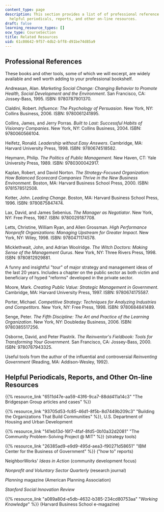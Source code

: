 ```yaml
---
content_type: page
description: This section provides a list of of professional reference books and also
  helpful periodicals, reports, and other on-line resources.
draft: false
learning_resource_types: []
ocw_type: CourseSection
title: Related Resources
uid: 61c08642-9f57-4db2-bff8-d91be74d85a9
---
```

## Professional References

These books and other tools, some of which we will excerpt, are widely available and well worth adding to your professional bookshelf.

Andreasan, Alan. *Marketing Social Change: Changing Behavior to Promote Health, Social Development and the Environment*. San Francisco, CA: Jossey-Bass, 1995. ISBN: 9780787901370.

Cialdini, Robert. *Influence: The Psychology of Persuasion.* New York, NY: Collins Business, 2006. ISBN: 9780061241895.

Collins, James, and Jerry Porras. *Built to Last: Successful Habits of Visionary Companies*. New York, NY: Collins Business, 2004. ISBN: 9780060566104.

Heifetz, Ronald. *Leadership without Easy Answers*. Cambridge, MA: Harvard University Press, 1998. ISBN: 9780674518582.

Heymann, Philip. *The Politics of Public Management*. New Haven, CT: Yale University Press, 1989. ISBN: 9780300042917.

Kaplan, Robert, and David Norton. *The Strategy-Focused Organization: How Balanced Scorecard Companies Thrive in the New Business Environment*. Boston, MA: Harvard Business School Press, 2000. ISBN: 9781578512508.

Kotter, John. *Leading Change*. Boston, MA: Harvard Business School Press, 1996. ISBN: 9780875847474.

Lax, David, and James Sebenius. *The Manager as Negotiator*. New York, NY: Free Press, 1987. ISBN: 9780029187708.

Letts, Christine, William Ryan, and Allen Grossman. *High Performance Nonprofit Organizations: Managing Upstream for Greater Impact*. New York, NY: Wiley, 1998. ISBN: 9780471174578.

Micklethwait, John, and Adrian Woolridge. *The Witch Doctors: Making Sense of the Management Gurus*. New York, NY: Three Rivers Press, 1998. ISBN: 9780812929881.

A funny and insightful "tour" of major strategy and management ideas of the last 20 years. Includes a chapter on the public sector as both victim and beneficiary of hyped "reforms" developed in the private sector.

Moore, Mark. *Creating Public Value: Strategic Management in Government*. Cambridge, MA: Harvard University Press, 1997. ISBN: 9780674175587.

Porter, Michael. *Competitive Strategy: Techniques for Analyzing Industries and Competitors*. New York, NY: Free Press, 1998. ISBN: 9780684841489.

Senge, Peter. *The Fifth Discipline: The Art and Practice of the Learning Organization*. New York, NY: Doubleday Business, 2006. ISBN: 9780385517256.

Osborne, David, and Peter Plastrik. *The Reinventor's Fieldbook: Tools for Transforming Your Government*. San Francisco, CA: Jossey-Bass, 2000. ISBN: 9780787943325.

Useful tools from the author of the influential and controversial *Reinventing Government* (Reading, MA: Addison-Wesley, 1992).

## Helpful Periodicals, Reports, and Other On-line Resources

{{% resource_link "6511d47e-aa59-43f6-9ca7-88dd411a14c3" "The Bridgespan Group articles and cases" %}}

{{% resource_link "93705d53-fc85-46d1-8f5b-8d7449b209c3" "Building the Organizations That Build Communities" %}}, U.S. Department of Housing and Urban Development

{{% resource_link "141eb13d-16f7-4faf-8fd5-0b10a32d2081" "The Community Problem-Solving Project @ MIT" %}} (strategy tools)

{{% resource_link "26385ad9-e9d9-495d-aea3-f90271d58651" "IBM Center for the Business of Government" %}} ("how to" reports)

NeighborWorks' *Ideas in Action* (community development focus)

*Nonprofit and Voluntary Sector Quarterly* (research journal)

*Planning* magazine (American Planning Association)

*Stanford Social Innovation Review*

{{% resource_link "a089a80d-e5db-4632-b385-234cd80753aa" "*Working Knowledge*" %}} (Harvard Business School e-magazine)